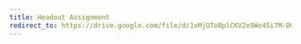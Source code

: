 ```yaml
---
title: Headout Assignment
redirect_to: https://drive.google.com/file/d/1vMjOToBplCKV2e9Wo4Si7M-DGUf8SMpc/view?usp=sharing
---
```

